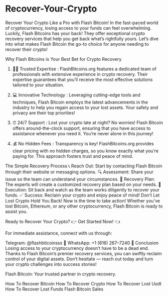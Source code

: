 # Recover-Your-Crypto
Recover Your Crypto Like a Pro with Flash Bitcoin!
In the fast-paced world of cryptocurrency, losing access to your funds can feel overwhelming. Luckily, Flash Bitcoins has your back! They offer exceptional crypto recovery services that help you get back what’s rightfully yours. Let’s dive into what makes Flash Bitcoin the go-to choice for anyone needing to recover their crypto!


Why Flash Bitcoins is Your Best Bet for Crypto Recovery
1. 🧑‍🔧 Trusted Expertise : FlashBitcoins.org features a dedicated team of professionals with extensive experience in crypto recovery. Their expertise guarantees that you’ll receive the most effective solutions tailored to your situation.

2. 💻 Innovative Technology : Leveraging cutting-edge tools and techniques, Flash Bitcoin employs the latest advancements in the industry to help you regain access to your lost assets. Your safety and privacy are their top priorities!

3. ⏰ 24/7 Support : Lost your crypto late at night? No worries! Flash Bitcoin offers around-the-clock support, ensuring that you have access to assistance whenever you need it. You’re never alone in this journey!

4. 💰 No Hidden Fees : Transparency is key! FlashBitcoins.org provides clear pricing with no hidden charges, so you know exactly what you’re paying for. This approach fosters trust and peace of mind.


The Simple Recovery Process
📞 Reach Out: Start by contacting Flash Bitcoin through their website or messaging options.
🔍 Assessment: Share your issue so the team can understand your circumstances.
📝 Recovery Plan: The experts will create a customized recovery plan based on your needs.
🚀 Execution: Sit back and watch as the team works diligently to recover your funds.
✅ Success: Reclaim your crypto and enjoy peace of mind!
Don’t Let Lost Crypto Hold You Back!
Now is the time to take action! Whether you’ve lost Bitcoin, Ethereum, or any other cryptocurrency, Flash Bitcoin is ready to assist you.

Ready to Recover Your Crypto?
👉 Get Started Now! 👈

For immediate assistance, connect with us through:

Telegram: @flashbitcoinsss 📱
WhatsApp: +1 (816) 267–7240 💬
Conclusion
Losing access to your cryptocurrency doesn’t have to be a dead end. Thanks to Flash Bitcoin’s premier recovery services, you can swiftly reclaim control of your digital assets. Don’t hesitate — reach out today and turn your crypto challenges into success stories!

Flash Bitcoin: Your trusted partner in crypto recovery.

How To Recover Bitcoin
How To Recover Crypto
How To Recover Lost Usdt
How To Recover Lost Funds
Flash Bitcoin Sales
